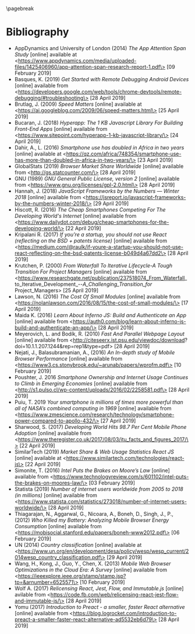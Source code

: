 \pagebreak

# Bibliography

* AppDynamics and University of London (2014) *The App Attention Span Study* [online] available at \<https://www.appdynamics.com/media/uploaded-files/1425406960/app-attention-span-research-report-1.pdf\> [09 February 2019]
* Basques, K. (2019) *Get Started with Remote Debugging Android Devices* [online] available from \<https://developers.google.com/web/tools/chrome-devtools/remote-debugging/#troubleshooting\> [28 April 2019]
* Brutlag, J. (2009) *Speed Matters* [online] available at  
\<https://ai.googleblog.com/2009/06/speed-matters.html\> [25 April 2019]
* Bucaran, J. (2018) *Hyperapp: The 1 KB Javascript Library For Building Front-End Apps* [online] available from \<https://www.sitepoint.com/hyperapp-1-kb-javascript-library/\> [24 April 2019]
* Dahir, A., L. (2016) *Smartphone use has doubled in Africa in two years* [online] available at \<https://qz.com/africa/748354/smartphone-use-has-more-than-doubled-in-africa-in-two-years/\> [23 April 2019]
* GlobalStats (2019) *Browser Market Share Worldwide* [online] available from \<http://gs.statcounter.com/\> [28 April 2019]
* GNU (1989) *GNU General Public License, version 2* [online] available from \<https://www.gnu.org/licenses/gpl-2.0.html\> [28 April 2019]
* Hannah, J. (2018) *JavaScript Frameworks by the Numbers — Winter 2018* [online] available from \<https://jsreport.io/javascript-frameworks-by-the-numbers-winter-2018/\> [29 April 2019]
* Hiscott, R. (2016) *The Cheap Smartphones Competing For The Developing World's Internet* [online] available from  
\<https://www.dailydot.com/debug/cheap-smartphones-for-the-developing-world/\> [22 April 2019]
* Kripalani R. (2017) *If you’re a startup, you should not use React (reflecting on the BSD + patents license)* [online] available from \<https://medium.com/@raulk/if-youre-a-startup-you-should-not-use-react-reflecting-on-the-bsd-patents-license-b049d4a67dd2\> [28 April 2019] 
* Krutchen, P. (2000) *From Waterfall To Iterative Lifecycle-A Tough Transition For Project Managers* [online] available from \<https://www.researchgate.net/publication/237518074_From_Waterfall_  
to_Iterative_Development_--_A_Challenging_Transition_for_  
Project_Managers\> [25 April 2019]
* Lawson, N. (2016) *The Cost Of Small Modules* [online] available from \<https://nolanlawson.com/2016/08/15/the-cost-of-small-modules/\> [17 April 2019]
* Maida K. (2016) *Learn About Inferno JS: Build and Authenticate an App* [online] available from \<https://auth0.com/blog/learn-about-inferno-js-build-and-authenticate-an-app/\> [28 April 2019]
* Meyerovich, L. and Bodík, R. (2010) *Fast And Parallel Webpage Layout* [online] available from \<http://citeseerx.ist.psu.edu/viewdoc/download?  
doi=10.1.1.207.1244&rep=rep1&type=pdf\> [28 April 2019]
* Nejati, J., Balasubramanian, A., (2016) *An In-depth study of Mobile Browser Performance* [online] available from   
\<https://www3.cs.stonybrook.edu/~arunab/papers/wprofm.pdf\> [10 February 2019]
* Poushter, J. 2016 *Smartphone Ownership and Internet Usage Continues to Climb in Emerging Economies* [online] available from \<http://s1.pulso.cl/wp-content/uploads/2016/02/2258581.pdf\> [28 April 2019]
* Puiu, T. 2019 *Your smartphone is millions of times more powerful than all of NASA’s combined computing in 1969* [online] available from \<https://www.zmescience.com/research/technology/smartphone-power-compared-to-apollo-432/\> [27 April 2019]
* Sharwood, S. (2017) *Developing World Hits 98.7 Per Cent Mobile Phone Adoption* [online] available from  
\<https://www.theregister.co.uk/2017/08/03/itu_facts_and_figures_2017/\> [22 April 2019]
* SimilarTech (2019) *Market Share & Web Usage Statistics React JS* [online] available at \<https://www.similartech.com/technologies/react-js\> [22 April 2019]
* Simonite, T. (2016) *Intel Puts the Brakes on Moore’s Law* [online] available from \<https://www.technologyreview.com/s/601102/intel-puts-the-brakes-on-moores-law/\> [03 February 2019]
* Statista (2019) *Number of internet users worldwide from 2005 to 2018 (in millions)* [online] available from  
\<https://www.statista.com/statistics/273018/number-of-internet-users-worldwide/\> [28 April 2019]
* Thiagarajan, N., Aggarwal, G., Nicoara, A., Boneh, D., Singh, J., P., (2012) *Who Killed my Battery: Analyzing Mobile Browser Energy Consumption* [online] available from \<https://mobisocial.stanford.edu/papers/boneh-www2012.pdf\> [06 February 2019]
* UN (2014) *Country classification* [online] available at \<https://www.un.org/en/development/desa/policy/wesp/wesp_current/2014wesp_country_classification.pdf\> [29 April 2019]
* Wang, H., Kong, J., Guo, Y., Chen, X. (2013) *Mobile Web Browser Optimizations in the Cloud Era: A Survey* [online] available from \<https://ieeexplore.ieee.org/stamp/stamp.jsp?tp=&arnumber=6525571\> [10 February 2019]
* Wolf A. (2017) *Relicensing React, Jest, Flow, and Immutable.js* [online] avilable from \<https://code.fb.com/web/relicensing-react-jest-flow-and-immutable-js/\> [28 April 2019]
* Yomu (2017) *Introduction to Preact - a smaller, faster React alternative* [online] available from \<https://blog.logrocket.com/introduction-to-preact-a-smaller-faster-react-alternative-ad5532eb6d79\> [28 April 2019]

